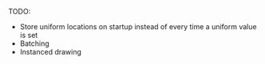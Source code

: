 TODO:
* Store uniform locations on startup instead of every time a uniform value is set
* Batching
* Instanced drawing